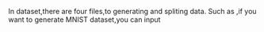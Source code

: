 In dataset,there are four files,to generating and spliting data.
Such as ,if you want to generate MNIST dataset,you can input
